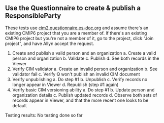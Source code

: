 ## Use the Questionnaire to create & publish a ResponsibleParty
These tests use [cim2.questionnaire.es-doc.org](http://cim2.questionnaire.es-doc.org) and assume there's an existing CMIP6 project that you are a member of. If there's an existing CMIP6 project but you're not a member of it, go to the project, click "Join project", and have Allyn accept the request.
1. Create and publish a valid person and an organization
    a. Create a valid person and organization
    b. Validate
    c. Publish
    d. See both records in the Viewer
2. Verify CIM validator
    a. Create an invalid person and organization
    b. See validator fail
    c. Verify Q won't publish an invalid CIM document
3. Verify unpublishing
    a. Do step #1
    b. Unpublish
    c. Verify records no longer appear in Viewer
    d. Republish (step #1 again)
4. Verify basic CIM versioning ability
    a. Do step #1
    b. Update person and organization details
    c. Publish updated records
    d. Observe both sets of records appear in Viewer, and that the more recent one looks to be default

Testing results: No testing done so far
